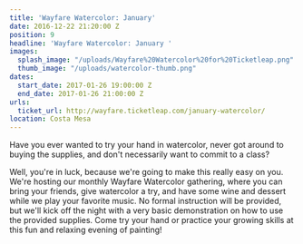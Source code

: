 ```yaml
---
title: 'Wayfare Watercolor: January'
date: 2016-12-22 21:20:00 Z
position: 9
headline: 'Wayfare Watercolor: January '
images:
  splash_image: "/uploads/Wayfare%20Watercolor%20for%20Ticketleap.png"
  thumb_image: "/uploads/watercolor-thumb.png"
dates:
  start_date: 2017-01-26 19:00:00 Z
  end_date: 2017-01-26 21:00:00 Z
urls:
  ticket_url: http://wayfare.ticketleap.com/january-watercolor/
location: Costa Mesa
---
```


Have you ever wanted to try your hand in watercolor, never got around to buying the supplies, and don't necessarily want to commit to a class?

Well, you're in luck, because we're going to make this really easy on you. We're hosting our monthly Wayfare Watercolor gathering, where you can bring your friends, give watercolor a try, and have some wine and dessert while we play your favorite music. No formal instruction will be provided, but we'll kick off the night with a very basic demonstration on how to use the provided supplies. Come try your hand or practice your growing skills at this fun and relaxing evening of painting!